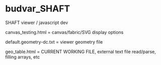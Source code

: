 budvar_SHAFT
============

SHAFT viewer / javascript dev

canvas_testing.html = canvas/fabric/SVG display options

default.geometry-dc.txt = viewer geometry file

geo_table.html = CURRENT WORKING FILE, external text file read/parse, filling arrays, etc
